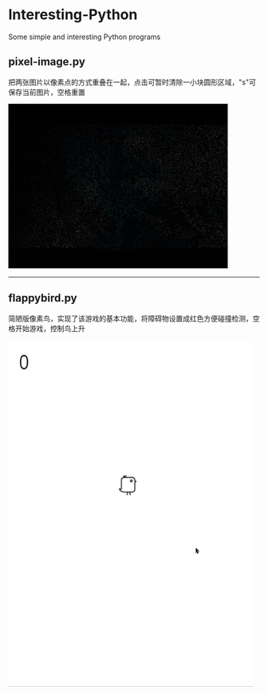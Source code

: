 # Interesting-Python
Some simple and interesting Python programs

## pixel-image.py
把两张图片以像素点的方式重叠在一起，点击可暂时清除一小块圆形区域，"s"可保存当前图片，空格重置  

![image](https://github.com/disabilites/Interesting-Python/blob/master/static/pixel-image.gif)

***

## flappybird.py
简陋版像素鸟，实现了该游戏的基本功能，将障碍物设置成红色方便碰撞检测，空格开始游戏，控制鸟上升

![image](https://github.com/disabilites/Interesting-Python/blob/master/static/flappybird.gif)
